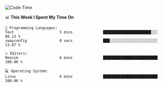 <!-- [![Top Langs](https://github-readme-stats.vercel.app/api/top-langs/?username=gagahsyuja&theme=dracula&hide_border=true&border_radius=7)](https://github.com/anuraghazra/github-readme-stats) -->

<!--START_SECTION:waka-->
![Code Time](http://img.shields.io/badge/Code%20Time-652%20hrs%208%20mins-blue)

📊 **This Week I Spent My Time On** 

```text
💬 Programming Languages: 
Text                     5 mins              ██████████████████████░░░   86.13 % 
swayconfig               0 secs              ███░░░░░░░░░░░░░░░░░░░░░░   13.87 % 

🔥 Editors: 
Neovim                   6 mins              █████████████████████████   100.00 % 

💻 Operating System: 
Linux                    6 mins              █████████████████████████   100.00 % 
```


<!--END_SECTION:waka-->
